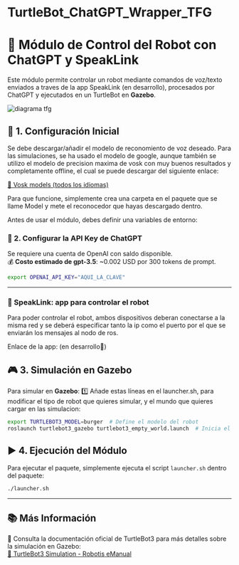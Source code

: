 # TurtleBot_ChatGPT_Wrapper_TFG

# 🚀 Módulo de Control del Robot con ChatGPT y SpeakLink

Este módulo permite controlar un robot mediante comandos de voz/texto enviados a traves de la app SpeakLink (en desarrollo), procesados por ChatGPT y ejecutados en un TurtleBot en **Gazebo**.

![diagrama tfg](https://github.com/user-attachments/assets/e7fc4391-5885-4637-ad0d-fea1261d75af)


## 📌 1. Configuración Inicial
Se debe descargar/añadir el modelo de reconomiento de voz deseado. Para las simulaciones, se ha usado el modelo de google, aunque también se utilizo el modelo de precision maxima de vosk con muy buenos resultados y completamente offline, el cual se puede descargar del siguiente enlace:

[🔗 Vosk models (todos los idiomas)](https://alphacephei.com/vosk/models)

Para que funcione, simplemente crea una carpeta en el paquete que se llame Model y mete el reconocedor que hayas descargado dentro.

Antes de usar el módulo, debes definir una variables de entorno:

### 🧠 2. Configurar la API Key de ChatGPT

Se requiere una cuenta de OpenAI con saldo disponible.\
💰 **Costo estimado de gpt-3.5**: \~0.002 USD por 300 tokens de prompt.

```bash
export OPENAI_API_KEY="AQUI_LA_CLAVE"
```

---

### :calling: SpeakLink: app para controlar el robot
Para poder controlar el robot, ambos dispositivos deberan conectarse a la misma red y se deberá especificar tanto la ip como el puerto por el que se enviarán los mensajes al nodo de ros.

Enlace de la app: (en desarrollo🔧)

## 🎮 3. Simulación en **Gazebo**

Para simular en **Gazebo**:
1️⃣ Añade estas líneas en el launcher.sh, para modificar el tipo de robot que quieres simular, y el mundo que quieres cargar en las simulacion:

```bash
export TURTLEBOT3_MODEL=burger  # Define el modelo del robot
roslaunch turtlebot3_gazebo turtlebot3_empty_world.launch  # Inicia el mundo en Gazebo
```

## ▶️ 4. Ejecución del Módulo

Para ejecutar el paquete, simplemente ejecuta el script `launcher.sh` dentro del paquete:

```bash
./launcher.sh
```

---

## 📚 Más Información

🔗 Consulta la documentación oficial de TurtleBot3 para más detalles sobre la simulación en Gazebo:\
[🔗 TurtleBot3 Simulation - Robotis eManual](https://emanual.robotis.com/docs/en/platform/turtlebot3/simulation/#gazebo-simulation)

